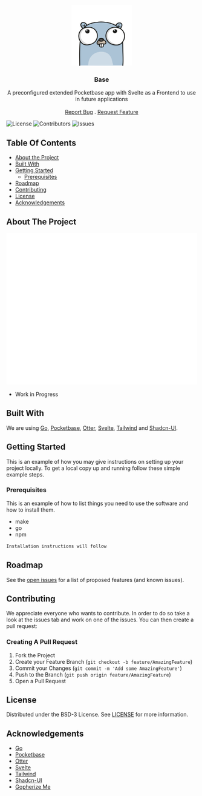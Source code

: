 <br/>
<p align="center">
  <a href="https://github.com/yzaimoglu/base">
    <img src=".github/images/logo.png" alt="Logo" width="160" height="160">
  </a>

  <h3 align="center">Base</h3>

  <p align="center">
    A preconfigured extended Pocketbase app with Svelte as a Frontend to use in future applications
    <br/>
    <br/>
    <a href="https://github.com/yzaimoglu/base/issues">Report Bug</a>
    .
    <a href="https://github.com/yzaimoglu/base/issues">Request Feature</a>
  </p>
</p>

![License](https://img.shields.io/github/license/yzaimoglu/base) ![Contributors](https://img.shields.io/github/contributors/yzaimoglu/base?color=dark-green) ![Issues](https://img.shields.io/github/issues/yzaimoglu/base)

## Table Of Contents

* [About the Project](#about-the-project)
* [Built With](#built-with)
* [Getting Started](#getting-started)
  * [Prerequisites](#prerequisites)
* [Roadmap](#roadmap)
* [Contributing](#contributing)
* [License](#license)
* [Acknowledgements](#acknowledgements)

## About The Project

<img src=".github/images/screenshot.png" alt="Screenshot" width="600" height="400">

* Work in Progress

## Built With

We are using [Go](https://go.dev), [Pocketbase](https://pocketbase.io), [Otter](https://github.com/maypok86/otter), [Svelte](https://svelte.dev/), [Tailwind](https://tailwindcss.com/) and [Shadcn-UI](https://ui.shadcn.com/).

## Getting Started

This is an example of how you may give instructions on setting up your project locally.
To get a local copy up and running follow these simple example steps.

### Prerequisites

This is an example of how to list things you need to use the software and how to install them.

* make
* go 
* npm

```sh
Installation instructions will follow
```

## Roadmap

See the [open issues](https://github.com/yzaimoglu/base/issues) for a list of proposed features (and known issues).

## Contributing

We appreciate everyone who wants to contribute. In order to do so take a look at the issues tab and work on one of the issues. You can then create a pull request:

### Creating A Pull Request

1. Fork the Project
2. Create your Feature Branch (`git checkout -b feature/AmazingFeature`)
3. Commit your Changes (`git commit -m 'Add some AmazingFeature'`)
4. Push to the Branch (`git push origin feature/AmazingFeature`)
5. Open a Pull Request

## License

Distributed under the BSD-3 License. See [LICENSE](https://github.com/yzaimoglu/base/blob/master/LICENSE) for more information.

## Acknowledgements

* [Go](https://go.dev)
* [Pocketbase](https://pocketbase.io)
* [Otter](https://github.com/maypok86/otter)
* [Svelte](https://svelte.dev/)
* [Tailwind](https://tailwindcss.com/)
* [Shadcn-UI](https://ui.shadcn.com/)
* [Gopherize Me](https://gopherize.me/)
